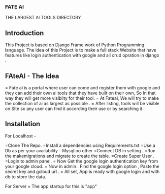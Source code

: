 ### FATE AI
THE LARGEST AI TOOLS DIRECTORY

## Introduction
This Project is based on Django Frame work of Python Programming language.
The idea of this Project is to make a full stack Website that have features like login authentication with google and all crud opration in django .

## FAteAI - The Idea 
= Fate ai is a portal where user can come and register them with google and they can add their own ai tools that they have built on their own, So In that way they will get more visibilty for their tool.
= At Fateai, We will try to make the collection of ai as largest as possible .
= After listing, tools will be visible on Site so any user can find it according their use or by searching it.

## Installation 
For Localhost - 

=Clone The Repo.
=Install a dependencies using Requirements.txt
=Use a Db as per your availability - Mysql oo other 
=Connect DB in setting .
=Run the makemigrations and migrate to create the table.
=Create Super User .
=Login to admin panel.
= Now Get the google login authentication key from your google cloud. 
= Now in admin . Find the google login option , Paste the secret key and gcloud url .
= All set, App is ready with google login and with db to store the data.

For Server = 
The app startup for this is "app"


